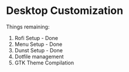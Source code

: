 # Desktop Customization
Things remaining:
1. Rofi Setup - Done
2. Menu Setup - Done
3. Dunst Setup - Done
4. Dotfile management
5. GTK Theme Compilation